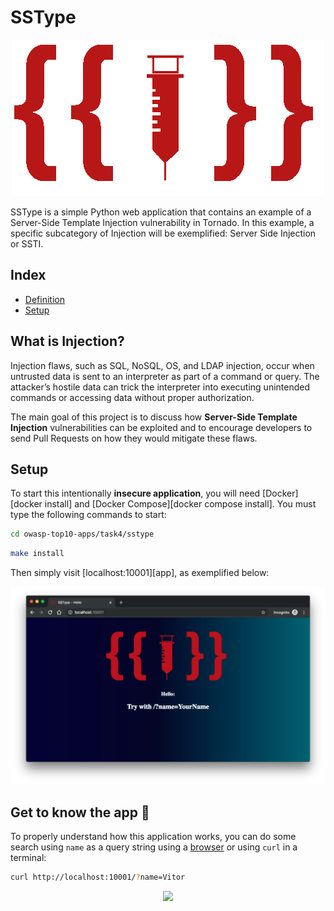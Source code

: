 # SSType

<p align="center"><img  src="src/images/ssti-logo.png"/></p>

SSType is a simple Python web application that contains an example of a Server-Side Template Injection vulnerability in Tornado. In this example, a specific subcategory of Injection will be exemplified: Server Side Injection or SSTI.

## Index

- [Definition](#what-is-injection)
- [Setup](#setup)

## What is Injection?

Injection flaws, such as SQL, NoSQL, OS, and LDAP injection, occur when untrusted data is sent to an interpreter as part of a command or query. The attacker’s hostile data can trick the interpreter into executing unintended commands or accessing data without proper authorization.

The main goal of this project is to discuss how **Server-Side Template Injection** vulnerabilities can be exploited and to encourage developers to send Pull Requests on how they would mitigate these flaws.

## Setup

To start this intentionally **insecure application**, you will need [Docker][docker install] and [Docker Compose][docker compose install]. You must type the following commands to start:

```sh
cd owasp-top10-apps/task4/sstype
```

```sh
make install
```

Then simply visit [localhost:10001][app], as exemplified below:

<p align="center"><img  src="images/SSType.jpg"/></p>

## Get to know the app 💉

To properly understand how this application works, you can do some search using `name` as a query string using a [browser](http://localhost:10001/?name=Vitor) or using `curl` in a terminal:

```sh
curl http://localhost:10001/?name=Vitor
```

<p align="center"><img  src="images/attack0.png"/></p>
